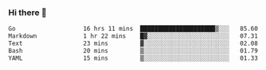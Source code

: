 ### Hi there 👋

<!--
**yeya24/yeya24** is a ✨ _special_ ✨ repository because its `README.md` (this file) appears on your GitHub profile.

Here are some ideas to get you started:

- 🔭 I’m currently working on ...
- 🌱 I’m currently learning ...
- 👯 I’m looking to collaborate on ...
- 🤔 I’m looking for help with ...
- 💬 Ask me about ...
- 📫 How to reach me: ...
- 😄 Pronouns: ...
- ⚡ Fun fact: ...
-->

<!--START_SECTION:waka-->

```txt
Go                   16 hrs 11 mins  █████████████████████▒░░░   85.60 %
Markdown             1 hr 22 mins    █▓░░░░░░░░░░░░░░░░░░░░░░░   07.31 %
Text                 23 mins         ▓░░░░░░░░░░░░░░░░░░░░░░░░   02.08 %
Bash                 20 mins         ▒░░░░░░░░░░░░░░░░░░░░░░░░   01.79 %
YAML                 15 mins         ▒░░░░░░░░░░░░░░░░░░░░░░░░   01.33 %
```

<!--END_SECTION:waka-->

